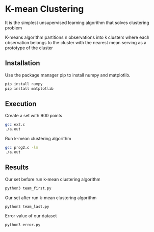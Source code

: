# K-mean Clustering
 It is the simplest unsupervised learning algorithm that solves clustering problem

K-means algorithm partitions n observations into k clusters where each observation belongs to the cluster with the nearest mean serving as a prototype of the cluster

## Installation
Use the package manager pip to install numpy and matplotlib.
```bash
pip install numpy
pip install matplotlib
```

## Execution
Create a set with 900 points
```bash
gcc ex2.c
./a.out
```

Run k-mean clustering algorithm
```bash
gcc prog2.c -lm
./a.out
```

## Results
Our set before run k-mean clustering algorithm
```bash
python3 team_first.py 
```

Our set after run k-mean clustering algorithm
```bash
python3 team_last.py 
```

Error value of our dataset
```bash
python3 error.py 
```

